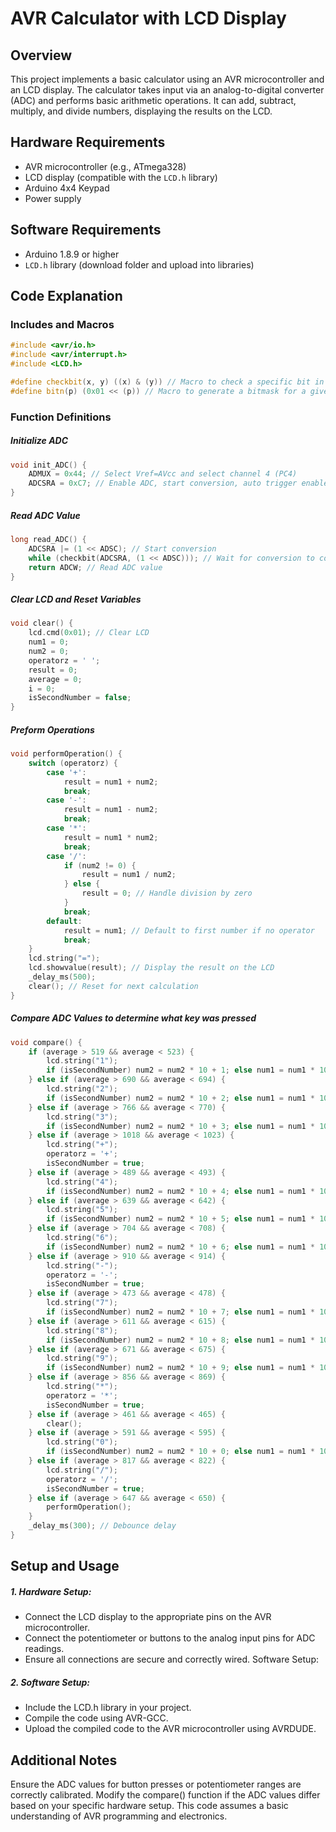 # AVR Calculator with LCD Display

## Overview

This project implements a basic calculator using an AVR microcontroller and an LCD display. The calculator takes input via an analog-to-digital converter (ADC) and performs basic arithmetic operations. It can add, subtract, multiply, and divide numbers, displaying the results on the LCD.

## Hardware Requirements

- AVR microcontroller (e.g., ATmega328)
- LCD display (compatible with the `LCD.h` library)
- Arduino 4x4 Keypad
- Power supply

## Software Requirements

- Arduino 1.8.9 or higher
- `LCD.h` library (download folder and upload into libraries)

## Code Explanation

### Includes and Macros

```c++
#include <avr/io.h>
#include <avr/interrupt.h>
#include <LCD.h>

#define checkbit(x, y) ((x) & (y)) // Macro to check a specific bit in a byte
#define bitn(p) (0x01 << (p)) // Macro to generate a bitmask for a given bit position
```

### Function Definitions
##### Initialize ADC
```c++
void init_ADC() {
    ADMUX = 0x44; // Select Vref=AVcc and select channel 4 (PC4)
    ADCSRA = 0xC7; // Enable ADC, start conversion, auto trigger enable, interrupt enable
}
```

##### Read ADC Value
```c++
long read_ADC() {
    ADCSRA |= (1 << ADSC); // Start conversion
    while (checkbit(ADCSRA, (1 << ADSC))); // Wait for conversion to complete
    return ADCW; // Read ADC value
}
```
##### Clear LCD and Reset Variables
```c++
void clear() {
    lcd.cmd(0x01); // Clear LCD
    num1 = 0;
    num2 = 0;
    operatorz = ' ';
    result = 0;
    average = 0;
    i = 0;
    isSecondNumber = false;
}
```
##### Preform Operations
```c++
void performOperation() {
    switch (operatorz) {
        case '+':
            result = num1 + num2;
            break;
        case '-':
            result = num1 - num2;
            break;
        case '*':
            result = num1 * num2;
            break;
        case '/':
            if (num2 != 0) {
                result = num1 / num2;
            } else {
                result = 0; // Handle division by zero
            }
            break;
        default:
            result = num1; // Default to first number if no operator
            break;
    }
    lcd.string("=");
    lcd.showvalue(result); // Display the result on the LCD
    _delay_ms(500);
    clear(); // Reset for next calculation
}
```

##### Compare ADC Values to determine what key was pressed
```c++
void compare() {
    if (average > 519 && average < 523) {
        lcd.string("1");
        if (isSecondNumber) num2 = num2 * 10 + 1; else num1 = num1 * 10 + 1;
    } else if (average > 690 && average < 694) {
        lcd.string("2");
        if (isSecondNumber) num2 = num2 * 10 + 2; else num1 = num1 * 10 + 2;
    } else if (average > 766 && average < 770) {
        lcd.string("3");
        if (isSecondNumber) num2 = num2 * 10 + 3; else num1 = num1 * 10 + 3;
    } else if (average > 1018 && average < 1023) {
        lcd.string("+");
        operatorz = '+';
        isSecondNumber = true;
    } else if (average > 489 && average < 493) {
        lcd.string("4");
        if (isSecondNumber) num2 = num2 * 10 + 4; else num1 = num1 * 10 + 4;
    } else if (average > 639 && average < 642) {
        lcd.string("5");
        if (isSecondNumber) num2 = num2 * 10 + 5; else num1 = num1 * 10 + 5;
    } else if (average > 704 && average < 708) {
        lcd.string("6");
        if (isSecondNumber) num2 = num2 * 10 + 6; else num1 = num1 * 10 + 6;
    } else if (average > 910 && average < 914) {
        lcd.string("-");
        operatorz = '-';
        isSecondNumber = true;
    } else if (average > 473 && average < 478) {
        lcd.string("7");
        if (isSecondNumber) num2 = num2 * 10 + 7; else num1 = num1 * 10 + 7;
    } else if (average > 611 && average < 615) {
        lcd.string("8");
        if (isSecondNumber) num2 = num2 * 10 + 8; else num1 = num1 * 10 + 8;
    } else if (average > 671 && average < 675) {
        lcd.string("9");
        if (isSecondNumber) num2 = num2 * 10 + 9; else num1 = num1 * 10 + 9;
    } else if (average > 856 && average < 869) {
        lcd.string("*");
        operatorz = '*';
        isSecondNumber = true;
    } else if (average > 461 && average < 465) {
        clear();
    } else if (average > 591 && average < 595) {
        lcd.string("0");
        if (isSecondNumber) num2 = num2 * 10 + 0; else num1 = num1 * 10 + 0;
    } else if (average > 817 && average < 822) {
        lcd.string("/");
        operatorz = '/';
        isSecondNumber = true;
    } else if (average > 647 && average < 650) {
        performOperation();
    }
    _delay_ms(300); // Debounce delay
}
```

## Setup and Usage

##### 1. Hardware Setup:

- Connect the LCD display to the appropriate pins on the AVR microcontroller.
- Connect the potentiometer or buttons to the analog input pins for ADC readings.
- Ensure all connections are secure and correctly wired.
Software Setup:

##### 2. Software Setup:

- Include the LCD.h library in your project.
- Compile the code using AVR-GCC.
- Upload the compiled code to the AVR microcontroller using AVRDUDE.

## Additional Notes
Ensure the ADC values for button presses or potentiometer ranges are correctly calibrated.
Modify the compare() function if the ADC values differ based on your specific hardware setup.
This code assumes a basic understanding of AVR programming and electronics.


